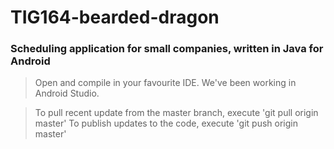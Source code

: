 # TIG164-bearded-dragon #

### Scheduling application for small companies, written in Java for Android ###

> Open and compile in your favourite IDE. We've been working in Android Studio.

> To pull recent update from the master branch, execute 'git pull origin master'
> To publish updates to the code, execute 'git push origin master'
